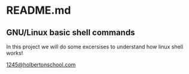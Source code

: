 # README.md

## GNU/Linux basic shell commands

In this project we will do some excersises to understand how linux shell works!


1245@holbertonschool.com
